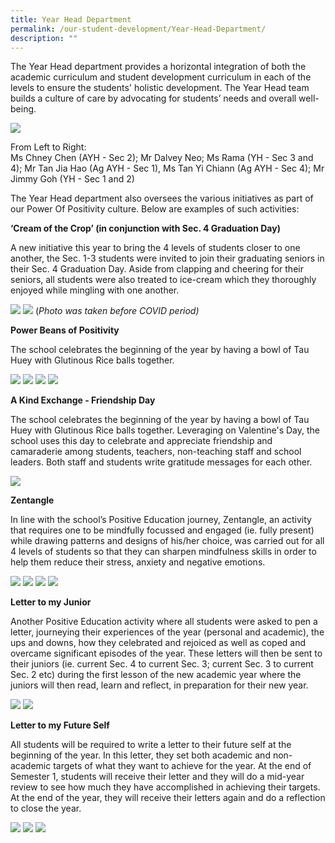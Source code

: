 ```yaml
---
title: Year Head Department
permalink: /our-student-development/Year-Head-Department/
description: ""
---
```


The Year Head department provides a horizontal integration of both the academic curriculum and student development curriculum in each of the levels to ensure the students' holistic development. The Year Head team builds a culture of care by advocating for students’ needs and overall well-being.

![](/images/image001.jpeg)

From Left to Right: <br>
Ms Chney Chen (AYH - Sec 2); Mr Dalvey Neo; Ms Rama (YH - Sec 3 and 4); Mr Tan Jia Hao (Ag AYH - Sec 1), Ms Tan Yi Chiann (Ag AYH - Sec 4); Mr Jimmy Goh (YH - Sec 1 and 2)

The Year Head department also oversees the various initiatives as part of our Power Of Positivity culture. Below are examples of such activities:

**‘Cream of the Crop’ (in conjunction with Sec. 4 Graduation Day)**

A new initiative this year to bring the 4 levels of students closer to one another, the Sec. 1-3 students were invited to join their graduating seniors in their Sec. 4 Graduation Day. Aside from clapping and cheering for their seniors, all students were also treated to ice-cream which they thoroughly enjoyed while mingling with one another.

![](/images/image017.jpeg)
![](/images/image018.gif)
(_Photo was taken before COVID period)_ 

**Power Beans of Positivity**

The school celebrates the beginning of the year by having a bowl of Tau Huey with Glutinous Rice balls together.

![](/images/image002.jpeg)
![](/images/image003.jpeg)
![](/images/image004.jpeg)
![](/images/image005.jpeg)

**A Kind Exchange - Friendship Day**

The school celebrates the beginning of the year by having a bowl of Tau Huey with Glutinous Rice balls together. Leveraging on Valentine's Day, the school uses this day to celebrate and appreciate friendship and camaraderie among students, teachers, non-teaching staff and school leaders. Both staff and students write gratitude messages for each other.

![](/images/image006.jpeg)

**Zentangle**

In line with the school’s Positive Education journey, Zentangle, an activity that requires one to be mindfully focussed and engaged (ie. fully present) while drawing patterns and designs of his/her choice, was carried out for all 4 levels of students so that they can sharpen mindfulness skills in order to help them reduce their stress, anxiety and negative emotions.

![](/images/image008.jpeg)
![](/images/image009.jpeg)
![](/images/image010.jpeg)
![](/images/image011.jpeg)

**Letter to my Junior**

Another Positive Education activity where all students were asked to pen a letter, journeying their experiences of the year (personal and academic), the ups and downs, how they celebrated and rejoiced as well as coped and overcame significant episodes of the year. These letters will then be sent to their juniors (ie. current Sec. 4 to current Sec. 3; current Sec. 3 to current Sec. 2 etc) during the first lesson of the new academic year where the juniors will then read, learn and reflect, in preparation for their new year.

![](/images/image012.jpeg)
![](/images/image013.jpeg)

**Letter to my Future Self**

All students will be required to write a letter to their future self at the beginning of the year. In this letter, they set both academic and non-academic targets of what they want to achieve for the year. At the end of Semester 1, students will receive their letter and they will do a mid-year review to see how much they have accomplished in achieving their targets. At the end of the year, they will receive their letters again and do a reflection to close the year.

![](/images/image012.jpeg)
![](/images/image015.jpeg)
![](/images/image016.jpeg)